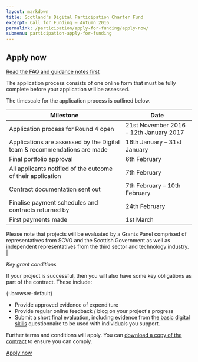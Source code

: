 ```yaml
---
layout: markdown
title: Scotland's Digital Participation Charter Fund
excerpt: Call for Funding – Autumn 2016
permalink: /participation/apply-for-funding/apply-now/
submenu: participation-apply-for-funding
---
```


## Apply now

<a href="/participation/apply-for-funding/faq/" class="btn white-text">Read the FAQ and guidance notes first</a>

The application process consists of one online form that must be fully complete before your application will be assessed.

The timescale for the application process is outlined below.

| **Milestone** | **Date** |
| --- | --- |
| Application process for Round 4 open | 21st November 2016 – 12th January 2017 |
| Applications are assessed by the Digital team & recommendations are made | 16th January – 31st January |
| Final portfolio approval | 6th February |
| All applicants notified of the outcome of their application | 7th February |
| Contract documentation sent out | 7th February – 10th February |
| Finalise payment schedules and contracts returned by | 24th February |
| First payments made | 1st March |

Please note that projects will be evaluated by a Grants Panel comprised of representatives from SCVO and the Scottish Government as well as independent representatives from the third sector and technology industry. |

_Key grant conditions_

If your project is successful, then you will also have some key obligations as part of the contract. These include:

{:.browser-default}
* Provide approved evidence of expenditure
* Provide regular online feedback / blog on your project&#39;s progress
* Submit a short final evaluation, including evidence from [the basic digital skills](/files/BDS-assessment.pdf) questionnaire to be used with individuals you support.

Further terms and conditions will apply. You can [download a copy of the contract](/files/Challenge%20Fund%20Contract.pdf) to ensure you can comply.


<div class="section headingless">
    <a href="http://forms.scvo.org.uk/s3/charterfund" class="btn white-text right">
        <i class="fa fa-pull-right fa-pencil"></i>
        Apply now
    </a>
</div>
